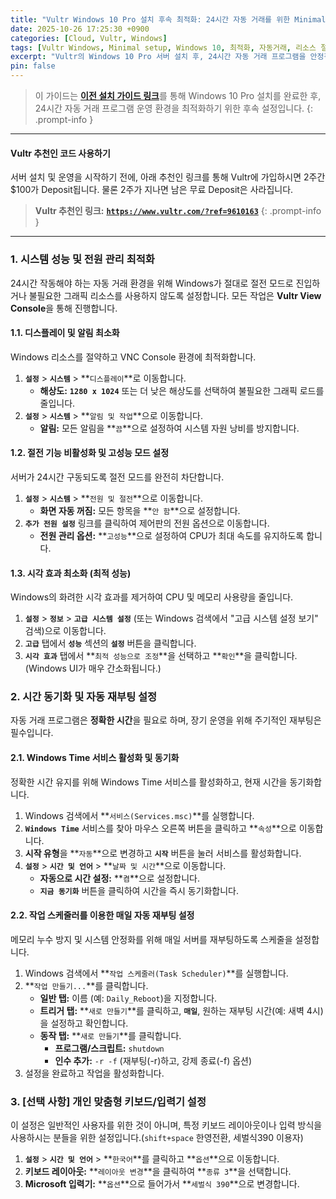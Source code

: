```yaml
---
title: "Vultr Windows 10 Pro 설치 후속 최적화: 24시간 자동 거래를 위한 Minimal 리소스 설정"
date: 2025-10-26 17:25:30 +0900
categories: [Cloud, Vultr, Windows]
tags: [Vultr Windows, Minimal setup, Windows 10, 최적화, 자동거래, 리소스 절약]
excerpt: "Vultr의 Windows 10 Pro 서버 설치 후, 24시간 자동 거래 프로그램을 안정적으로 운영하기 위해 시스템 리소스를 최소화하는 후속 설정 가이드입니다."
pin: false
---
```


> 이 가이드는 [**이전 설치 가이드 링크**](https://urfreein.github.io/posts/minimal-vultr-win-setup-part1/)를 통해 Windows 10 Pro 설치를 완료한 후, 24시간 자동 거래 프로그램 운영 환경을 최적화하기 위한 후속 설정입니다.
{: .prompt-info }

-----

#### **Vultr 추천인 코드 사용하기**

서버 설치 및 운영을 시작하기 전에, 아래 추천인 링크를 통해 Vultr에 가입하시면 2주간 $100가 Deposit됩니다. 물론 2주가 지나면 남은 무료 Deposit은 사라집니다.

> **Vultr 추천인 링크:** 
> [**`https://www.vultr.com/?ref=9610163`**](https://www.vultr.com/?ref=9610163)
{: .prompt-info }

-----

### 1\. 시스템 성능 및 전원 관리 최적화

24시간 작동해야 하는 자동 거래 환경을 위해 Windows가 절대로 절전 모드로 진입하거나 불필요한 그래픽 리소스를 사용하지 않도록 설정합니다. 모든 작업은 **Vultr View Console**을 통해 진행합니다.

#### 1.1. 디스플레이 및 알림 최소화

Windows 리소스를 절약하고 VNC Console 환경에 최적화합니다.

1.  **`설정`** \> **`시스템`** \> \*\*`디스플레이`\*\*로 이동합니다.
      * **해상도:** **`1280 x 1024`** 또는 더 낮은 해상도를 선택하여 불필요한 그래픽 로드를 줄입니다.
2.  **`설정`** \> **`시스템`** \> \*\*`알림 및 작업`\*\*으로 이동합니다.
      * **알림:** 모든 알림을 \*\*`끔`\*\*으로 설정하여 시스템 자원 낭비를 방지합니다.

#### 1.2. 절전 기능 비활성화 및 고성능 모드 설정

서버가 24시간 구동되도록 절전 모드를 완전히 차단합니다.

1.  **`설정`** \> **`시스템`** \> \*\*`전원 및 절전`\*\*으로 이동합니다.
      * **화면 자동 꺼짐:** 모든 항목을 \*\*`안 함`\*\*으로 설정합니다.
2.  **`추가 전원 설정`** 링크를 클릭하여 제어판의 전원 옵션으로 이동합니다.
      * **전원 관리 옵션:** \*\*`고성능`\*\*으로 설정하여 CPU가 최대 속도를 유지하도록 합니다.

#### 1.3. 시각 효과 최소화 (최적 성능)

Windows의 화려한 시각 효과를 제거하여 CPU 및 메모리 사용량을 줄입니다.

1.  **`설정`** \> **`정보`** \> **`고급 시스템 설정`** (또는 Windows 검색에서 "고급 시스템 설정 보기" 검색)으로 이동합니다.
2.  **`고급`** 탭에서 **`성능`** 섹션의 **`설정`** 버튼을 클릭합니다.
3.  **`시각 효과`** 탭에서 \*\*`최적 성능으로 조정`\*\*을 선택하고 \*\*`확인`\*\*을 클릭합니다. (Windows UI가 매우 간소화됩니다.)

### 2\. 시간 동기화 및 자동 재부팅 설정

자동 거래 프로그램은 **정확한 시간**을 필요로 하며, 장기 운영을 위해 주기적인 재부팅은 필수입니다.

#### 2.1. Windows Time 서비스 활성화 및 동기화

정확한 시간 유지를 위해 Windows Time 서비스를 활성화하고, 현재 시간을 동기화합니다.

1.  Windows 검색에서 \*\*`서비스(Services.msc)`\*\*를 실행합니다.
2.  **`Windows Time`** 서비스를 찾아 마우스 오른쪽 버튼을 클릭하고 \*\*`속성`\*\*으로 이동합니다.
3.  **시작 유형**을 \*\*`자동`\*\*으로 변경하고 **`시작`** 버튼을 눌러 서비스를 활성화합니다.
4.  **`설정`** \> **`시간 및 언어`** \> \*\*`날짜 및 시간`\*\*으로 이동합니다.
      * **자동으로 시간 설정:** \*\*`켬`\*\*으로 설정합니다.
      * **`지금 동기화`** 버튼을 클릭하여 시간을 즉시 동기화합니다.

#### 2.2. 작업 스케줄러를 이용한 매일 자동 재부팅 설정

메모리 누수 방지 및 시스템 안정화를 위해 매일 서버를 재부팅하도록 스케줄을 설정합니다.

1.  Windows 검색에서 \*\*`작업 스케줄러(Task Scheduler)`\*\*를 실행합니다.
2.  \*\*`작업 만들기...`\*\*를 클릭합니다.
      * **일반 탭:** 이름 (예: `Daily_Reboot`)을 지정합니다.
      * **트리거 탭:** \*\*`새로 만들기`\*\*를 클릭하고, **`매일`**, 원하는 재부팅 시간(예: 새벽 4시)을 설정하고 확인합니다.
      * **동작 탭:** \*\*`새로 만들기`\*\*를 클릭합니다.
          * **프로그램/스크립트:** `shutdown`
          * **인수 추가:** `-r -f` (재부팅(-r)하고, 강제 종료(-f) 옵션)
3.  설정을 완료하고 작업을 활성화합니다.

### 3\. [선택 사항] 개인 맞춤형 키보드/입력기 설정

이 설정은 일반적인 사용자를 위한 것이 아니며, 특정 키보드 레이아웃이나 입력 방식을 사용하시는 분들을 위한 설정입니다.(`shift+space` 한영전환, 세벌식390 이용자)

1.  **`설정`** \> **`시간 및 언어`** \> \*\*`한국어`\*\*를 클릭하고 \*\*`옵션`\*\*으로 이동합니다.
2.  **키보드 레이아웃:** \*\*`레이아웃 변경`\*\*을 클릭하여 \*\*`종류 3`\*\*을 선택합니다.
3.  **Microsoft 입력기:** \*\*`옵션`\*\*으로 들어가서 \*\*`세벌식 390`\*\*으로 변경합니다.